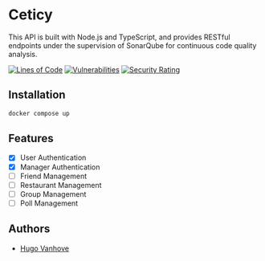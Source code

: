 # Ceticy
This API is built with Node.js and TypeScript, and provides RESTful endpoints under the supervision of SonarQube for continuous code quality analysis.

[![Lines of Code](https://sonarcloud.io/api/project_badges/measure?project=VanhoveHugo_node-ceticy&metric=ncloc)](https://sonarcloud.io/summary/new_code?id=VanhoveHugo_node-ceticy)
[![Vulnerabilities](https://sonarcloud.io/api/project_badges/measure?project=VanhoveHugo_node-ceticy&metric=vulnerabilities)](https://sonarcloud.io/summary/new_code?id=VanhoveHugo_node-ceticy)
[![Security Rating](https://sonarcloud.io/api/project_badges/measure?project=VanhoveHugo_node-ceticy&metric=security_rating)](https://sonarcloud.io/summary/new_code?id=VanhoveHugo_node-ceticy)

## Installation

```bash
docker compose up
```

## Features

- [x] User Authentication
- [x] Manager Authentication
- [ ] Friend Management
- [ ] Restaurant Management
- [ ] Group Management
- [ ] Poll Management

## Authors
- [Hugo Vanhove](https://www.linkedin.com/in/vanhovehugo/)